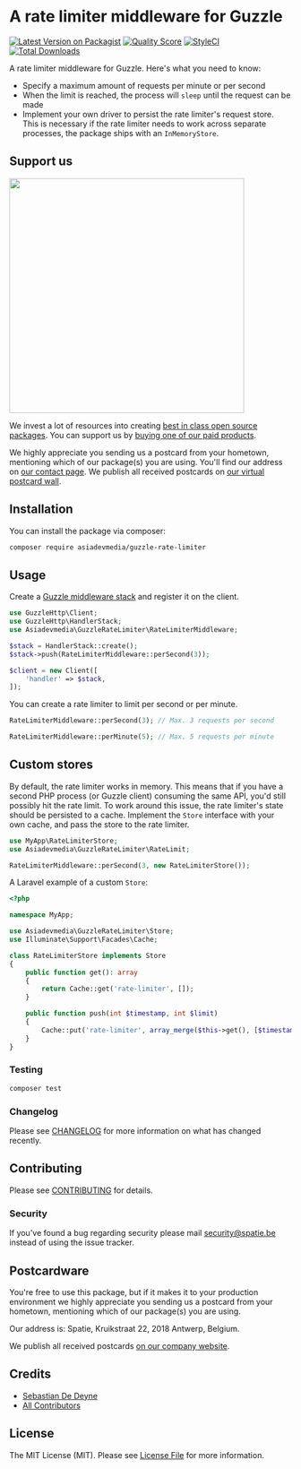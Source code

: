 # A rate limiter middleware for Guzzle

[![Latest Version on Packagist](https://img.shields.io/packagist/v/asiadevmedia/guzzle-rate-limiter.svg?style=flat-square)](https://packagist.org/packages/asiadevmedia/guzzle-rate-limiter)
[![Quality Score](https://img.shields.io/scrutinizer/g/asiadevmedia/guzzle-rate-limiter.svg?style=flat-square)](https://scrutinizer-ci.com/g/asiadevmedia/guzzle-rate-limiter)
[![StyleCI](https://github.styleci.io/repos/165693657/shield?branch=master)](https://github.styleci.io/repos/165693657)
[![Total Downloads](https://img.shields.io/packagist/dt/asiadevmedia/guzzle-rate-limiter.svg?style=flat-square)](https://packagist.org/packages/asiadevmedia/guzzle-rate-limiter)

A rate limiter middleware for Guzzle. Here's what you need to know:

- Specify a maximum amount of requests per minute or per second
- When the limit is reached, the process will `sleep` until the request can be made
- Implement your own driver to persist the rate limiter's request store. This is necessary if the rate limiter needs to work across separate processes, the package ships with an `InMemoryStore`.

## Support us

[<img src="https://github-ads.s3.eu-central-1.amazonaws.com/guzzle-rate-limiter-middleware.jpg?t=1" width="419px" />](https://spatie.be/github-ad-click/guzzle-rate-limiter-middleware)

We invest a lot of resources into creating [best in class open source packages](https://spatie.be/open-source). You can support us by [buying one of our paid products](https://spatie.be/open-source/support-us).

We highly appreciate you sending us a postcard from your hometown, mentioning which of our package(s) you are using. You'll find our address on [our contact page](https://spatie.be/about-us). We publish all received postcards on [our virtual postcard wall](https://spatie.be/open-source/postcards).

## Installation

You can install the package via composer:

```bash
composer require asiadevmedia/guzzle-rate-limiter
```

## Usage

Create a [Guzzle middleware stack](http://docs.guzzlephp.org/en/stable/handlers-and-middleware.html) and register it on the client.

```php
use GuzzleHttp\Client;
use GuzzleHttp\HandlerStack;
use Asiadevmedia\GuzzleRateLimiter\RateLimiterMiddleware;

$stack = HandlerStack::create();
$stack->push(RateLimiterMiddleware::perSecond(3));

$client = new Client([
    'handler' => $stack,
]);
```

You can create a rate limiter to limit per second or per minute.

```php
RateLimiterMiddleware::perSecond(3); // Max. 3 requests per second

RateLimiterMiddleware::perMinute(5); // Max. 5 requests per minute
```

## Custom stores

By default, the rate limiter works in memory. This means that if you have a second PHP process (or Guzzle client) consuming the same API, you'd still possibly hit the rate limit. To work around this issue, the rate limiter's state should be persisted to a cache. Implement the `Store` interface with your own cache, and pass the store to the rate limiter.

```php
use MyApp\RateLimiterStore;
use Asiadevmedia\GuzzleRateLimiter\RateLimit;

RateLimiterMiddleware::perSecond(3, new RateLimiterStore());
```

A Laravel example of a custom `Store`:

```php
<?php

namespace MyApp;

use Asiadevmedia\GuzzleRateLimiter\Store;
use Illuminate\Support\Facades\Cache;

class RateLimiterStore implements Store
{
    public function get(): array
    {
        return Cache::get('rate-limiter', []);
    }

    public function push(int $timestamp, int $limit)
    {
        Cache::put('rate-limiter', array_merge($this->get(), [$timestamp]));
    }
}
```

### Testing

``` bash
composer test
```

### Changelog

Please see [CHANGELOG](CHANGELOG.md) for more information on what has changed recently.

## Contributing

Please see [CONTRIBUTING](https://github.com/spatie/.github/blob/main/CONTRIBUTING.md) for details.

### Security

If you've found a bug regarding security please mail [security@spatie.be](mailto:security@spatie.be) instead of using the issue tracker.

## Postcardware

You're free to use this package, but if it makes it to your production environment we highly appreciate you sending us a postcard from your hometown, mentioning which of our package(s) you are using.

Our address is: Spatie, Kruikstraat 22, 2018 Antwerp, Belgium.

We publish all received postcards [on our company website](https://spatie.be/en/opensource/postcards).

## Credits

- [Sebastian De Deyne](https://github.com/sebastiandedeyne)
- [All Contributors](../../contributors)

## License

The MIT License (MIT). Please see [License File](LICENSE.md) for more information.
